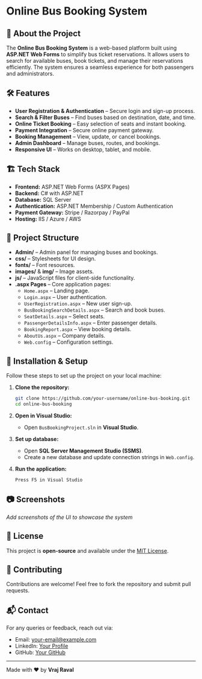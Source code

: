 # Online Bus Booking System

## 🚀 About the Project
The **Online Bus Booking System** is a web-based platform built using **ASP.NET Web Forms** to simplify bus ticket reservations. It allows users to search for available buses, book tickets, and manage their reservations efficiently. The system ensures a seamless experience for both passengers and administrators.

## 🛠️ Features
- **User Registration & Authentication** – Secure login and sign-up process.
- **Search & Filter Buses** – Find buses based on destination, date, and time.
- **Online Ticket Booking** – Easy selection of seats and instant booking.
- **Payment Integration** – Secure online payment gateway.
- **Booking Management** – View, update, or cancel bookings.
- **Admin Dashboard** – Manage buses, routes, and bookings.
- **Responsive UI** – Works on desktop, tablet, and mobile.

## 🏗️ Tech Stack
- **Frontend:** ASP.NET Web Forms (ASPX Pages)
- **Backend:** C# with ASP.NET
- **Database:** SQL Server
- **Authentication:** ASP.NET Membership / Custom Authentication
- **Payment Gateway:** Stripe / Razorpay / PayPal
- **Hosting:** IIS / Azure / AWS

## 📂 Project Structure
- **Admin/** – Admin panel for managing buses and bookings.
- **css/** – Stylesheets for UI design.
- **fonts/** – Font resources.
- **images/** & **img/** – Image assets.
- **js/** – JavaScript files for client-side functionality.
- **.aspx Pages** – Core application pages:
  - `Home.aspx` – Landing page.
  - `Login.aspx` – User authentication.
  - `UserRegistration.aspx` – New user sign-up.
  - `BusBookingSearchDetails.aspx` – Search and book buses.
  - `SeatDetails.aspx` – Select seats.
  - `PassengerDetailsInfo.aspx` – Enter passenger details.
  - `BookingReport.aspx` – View booking details.
  - `AboutUs.aspx` – Company details.
  - `Web.config` – Configuration settings.

## 🎯 Installation & Setup
Follow these steps to set up the project on your local machine:

1. **Clone the repository:**
   ```sh
   git clone https://github.com/your-username/online-bus-booking.git
   cd online-bus-booking
   ```

2. **Open in Visual Studio:**
   - Open `BusBookingProject.sln` in **Visual Studio**.

3. **Set up database:**
   - Open **SQL Server Management Studio (SSMS)**.
   - Create a new database and update connection strings in `Web.config`.

4. **Run the application:**
   ```sh
   Press F5 in Visual Studio
   ```

## 📷 Screenshots
_Add screenshots of the UI to showcase the system_

## 📜 License
This project is **open-source** and available under the [MIT License](LICENSE).

## 🤝 Contributing
Contributions are welcome! Feel free to fork the repository and submit pull requests.

## 📬 Contact
For any queries or feedback, reach out via:
- Email: your-email@example.com
- LinkedIn: [Your Profile](https://linkedin.com/in/yourprofile)
- GitHub: [Your GitHub](https://github.com/your-username)

---
Made with ❤️ by **Vraj Raval**


